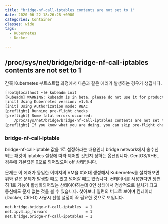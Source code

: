 ```yaml
---
title: "bridge-nf-call-iptables contents are not set to 1"
date: 2020-06-22 18:26:28 +0900
categories: Container
classes: wide
tags:
  - Kubernetes
  - Docker

---
```

## /proc/sys/net/bridge/bridge-nf-call-iptables contents are not set to 1
간혹 Kubernetes 부트스트랩 과정에서 다음과 같은 에러가 발생하는 경우가 생깁니다.

```bash
[root@localhost ~]# kubeadm init
[kubeadm] WARNING: kubeadm is in beta, please do not use it for production clusters.
[init] Using Kubernetes version: v1.6.4
[init] Using Authorization mode: RBAC
[preflight] Running pre-flight checks
[preflight] Some fatal errors occurred:
    /proc/sys/net/bridge/bridge-nf-call-iptables contents are not set to 1
[preflight] If you know what you are doing, you can skip pre-flight checks with `--skip-preflight-checks`
```

### bridge-nf-call-iptable
bridge-nf-call-iptable 값을 1로 설정하라는 내용인데 bridge network에서 송수신되는 패킷이 iptables 설정에 따라 제어할 것인지 정하는 옵션입니다.
CentOS/RHEL 경우에 기본값은 0으로 되어있으며 off 상태입니다. 

문제는 이 에러가 동일한 이미지의 VM을 여러대 생성해서 Kubernetes를 설치해보면 위와 같은 문제가 발생할 때도 있고 넘어갈 때도 있습니다.
컨테이너를 사용한다면 당연히 1로 기능이 활성화되어있는 상태여야하는데 0인 상태에서 정상적으로 설치가 되고 통신에도 문제 없는 것을 볼 수 있습니다.
찾아보니 일련의 버그로 보이며 컨테이너(Docker, CRI-O) 사용시 선행 설정이 꼭 필요한 것으로 보입니다.

```bash
net.bridge.bridge-nf-call-iptables  = 1
net.ipv4.ip_forward                 = 1
net.bridge.bridge-nf-call-ip6tables = 1
```